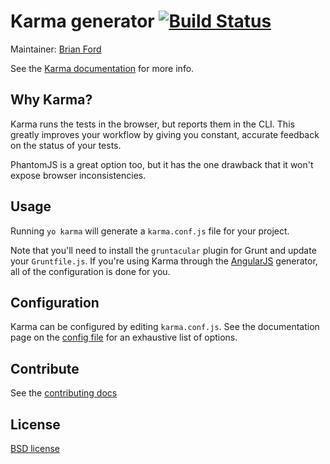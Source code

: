 # Karma generator [![Build Status](https://secure.travis-ci.org/yeoman/generator-karma.png?branch=master)](http://travis-ci.org/yeoman/generator-karma)

Maintainer: [Brian Ford](https://github.com/btford)

See the [Karma documentation](http://karma-runner.github.com/) for more info.

## Why Karma?
Karma runs the tests in the browser, but reports them in the CLI. This greatly improves your workflow by giving you constant, accurate feedback on the status of your tests.

PhantomJS is a great option too, but it has the one drawback that it won't expose browser inconsistencies.

## Usage

Running `yo karma` will generate a `karma.conf.js` file for your project.

Note that you'll need to install the `gruntacular` plugin for Grunt and update your `Gruntfile.js`. If you're using Karma through the [AngularJS](https://github.com/yeoman/generator-angular) generator, all of the configuration is done for you.

## Configuration
Karma can be configured by editing `karma.conf.js`. See the documentation page on the [config file](http://karma-runner.github.com/0.8/config/configuration-file.html) for an exhaustive list of options.

## Contribute

See the [contributing docs](https://github.com/yeoman/yeoman/blob/master/contributing.md)


## License

[BSD license](http://opensource.org/licenses/bsd-license.php)
